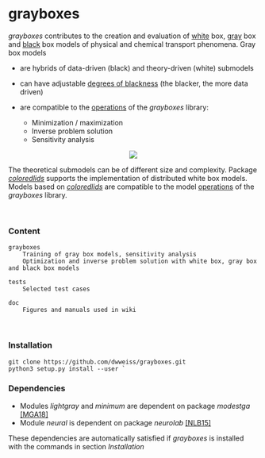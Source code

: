 # grayboxes

_grayboxes_ contributes to the creation and evaluation of [white](https://github.com/dwweiss/grayboxes/wiki/2.-White-box-model) box, [gray](https://github.com/dwweiss/grayboxes/wiki/3.-Gray-box-model) box and [black](https://github.com/dwweiss/grayboxes/wiki/4.-Black-box-model) box models of physical and chemical transport phenomena. Gray box models 

- are hybrids of data-driven (black) and theory-driven (white) submodels

- can have adjustable [degrees of blackness](https://github.com/dwweiss/grayboxes/wiki/5.-Model-evaluation#52-degree-of-model-blackness) (the blacker, the more data driven) 

- are compatible to the [operations](https://github.com/dwweiss/grayboxes/wiki/6.-Operations-on-model#61-operations) of the _grayboxes_ library:


     - Minimization / maximization     
     - Inverse problem solution
     - Sensitivity analysis 

<!--
     - [Minimization](https://github.com/dwweiss/grayboxes/tree/master/grayboxes/minimum.py)/[maximization](https://github.com/dwweiss/grayboxes/tree/master/grayboxes/maximum.py)
     - [Inverse](https://github.com/dwweiss/grayboxes/tree/master/grayboxes/inverse.py) problem solution
     - [Sensitivity](https://github.com/dwweiss/grayboxes/tree/master/grayboxes/sensitivity.py) analysis 
-->

<!-- [[Link to grayboxes Wiki]](https://github.com/dwweiss/grayboxes/wiki) -->

<!--
<p align="center"><img src="https://github.com/dwweiss/grayboxes/blob/master/doc/fig/boxTypeWithTheoretical.png"></p>
-->

<p align="center"><img src="https://github.com/dwweiss/grayboxes/doc/fig/operationsOnBoxTypeModels_mediumGrayComposition.png"></p>


The theoretical submodels can be of different size and complexity. Package [_coloredlids_](https://github.com/dwweiss/coloredlids/wiki) supports the implementation of distributed white box models. Models based on [_coloredlids_](https://github.com/dwweiss/coloredlids/wiki) are compatible to the model [operations](https://github.com/dwweiss/grayboxes/wiki/6.-Operations-on-model) of the _grayboxes_ library.

<br>

### Content

    grayboxes
        Training of gray box models, sensitivity analysis
        Optimization and inverse problem solution with white box, gray box and black box models

    tests
        Selected test cases

    doc
        Figures and manuals used in wiki
        

### Installation

    git clone https://github.com/dwweiss/grayboxes.git
    python3 setup.py install --user `

### Dependencies

- Modules _lightgray_ and _minimum_ are dependent on package _modestga_ [[MGA18]](https://github.com/dwweiss/grayboxes/wiki/References#mga18)
- Module _neural_ is dependent on package _neurolab_ [[NLB15]](https://github.com/dwweiss/grayboxes/wiki/References#nlb15)

These dependencies are automatically satisfied if _grayboxes_ is installed with the commands in section _Installation_  
